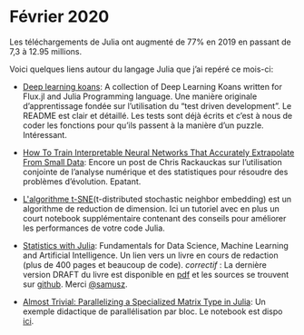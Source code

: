 # Février 2020

Les téléchargements de Julia ont augmenté de 77% en 2019 en passant de 7,3 à 12.95 millions.

Voici quelques liens autour du langage Julia que j’ai repéré ce mois-ci:

- [Deep learning koans](https://github.com/adamwespiser/deep-learning-koans): A collection of Deep Learning Koans written for Flux.jl and Julia Programming language.  Une manière originale d’apprentissage fondée sur l’utilisation du “test driven development”. Le README est clair et détaillé.  Les tests sont déjà écrits et c’est à nous de coder les fonctions pour qu’ils passent à la manière d’un puzzle. Intéressant.

- [How To Train Interpretable Neural Networks That Accurately Extrapolate From Small Data](https://www.stochasticlifestyle.com/how-to-train-interpretable-neural-networks-that-accurately-extrapolate-from-small-data/): Encore un post de Chris Rackauckas sur l’utilisation conjointe de l’analyse numérique et des statistiques pour résoudre des problèmes d’évolution. Epatant.

- [L'algorithme t-SNE](https://github.com/nassarhuda/JuliaTutorials)(t-distributed stochastic neighbor embedding) est un algorithme de reduction de dimension. Ici un tutoriel avec en plus un court notebook supplémentaire contenant des conseils pour améliorer les performances de votre code Julia.  

- [Statistics with Julia](https://drive.google.com/file/d/1HX61MfwS99zX6HXoh-r1tYbZhQoYJZ1h/view): Fundamentals for Data Science, Machine Learning and Artificial Intelligence.  Un lien vers un livre en cours de redaction (plus de 400 pages et beaucoup de code).  *correctif* : La dernière version DRAFT du livre est disponible en [pdf](https://people.smp.uq.edu.au/YoniNazarathy/julia-stats/StatisticsWithJulia.pdf) et les sources se trouvent sur [github](https://github.com/h-Klok/StatsWithJuliaBook). Merci [@samusz](https://github.com/samusz).

- [Almost Trivial: Parallelizing a Specialized Matrix Type in Julia](https://mdavezac.github.io/blog/): Un exemple didactique de parallélisation par bloc.  Le notebook est dispo [ici](https://github.com/mdavezac/blog).
